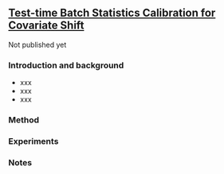 ## [Test-time Batch Statistics Calibration for Covariate Shift](https://arxiv.org/abs/2110.04065)

Not published yet

### Introduction and background
- xxx
- xxx
- xxx

### Method

### Experiments

### Notes
